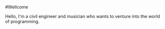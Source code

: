 #Wellcome

Hello, I'm a civil engineer and musician who wants to venture into the world of programming.




